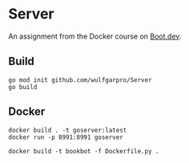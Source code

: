# Server

An assignment from the Docker course on [Boot.dev](https://boot.dev).

## Build

```shell
go mod init github.com/wulfgarpro/Server
go build
```

## Docker

```shell
docker build . -t goserver:latest
docker run -p 8991:8991 goserver
```

```shell
docker build -t bookbot -f Dockerfile.py .
```
